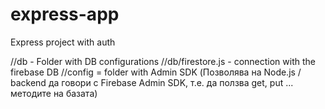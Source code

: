 # express-app
Express project with auth

//db - Folder with DB configurations
//db/firestore.js - connection with the firebase DB
//config = folder with Admin SDK (Позволява на Node.js / backend да говори с Firebase Admin SDK, т.е. да ползва get, put ... методите на базата)